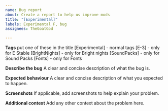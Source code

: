 ```yaml
---
name: Bug report
about: Create a report to help us improve mods
title: "[Experimental]"
labels: Experimental F, bug
assignees: TheGoatGod

---
```


**Tags**
put one of these in the title
[Experimental] - normal tags
[E-3] - only for E Stable
[BrightNights] - only for Bright nights
[SoundPacks] - only for Sound Packs
[Fonts] - only for Fonts

**Describe the bug**
A clear and concise description of what the bug is.

**Expected behaviour**
A clear and concise description of what you expected to happen.

**Screenshots**
If applicable, add screenshots to help explain your problem.

**Additional context**
Add any other context about the problem here.
